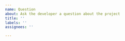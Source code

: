 ```yaml
---
name: Question
about: Ask the developer a question about the project
title: ''
labels: ''
assignees: ''

---
```




